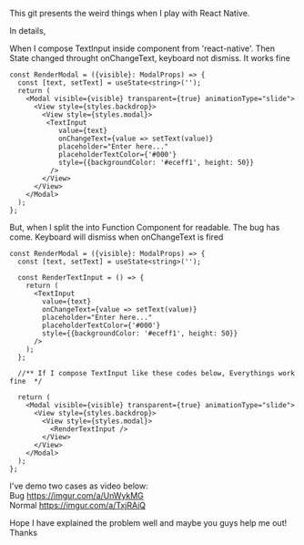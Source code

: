 This git presents the weird things when I play with React Native.

In details,

When I compose TextInput inside <Modal> component from 'react-native'. Then State changed throught onChangeText, keyboard not dismiss. It works fine

```
const RenderModal = ({visible}: ModalProps) => {
  const [text, setText] = useState<string>('');
  return (
    <Modal visible={visible} transparent={true} animationType="slide">
      <View style={styles.backdrop}>
        <View style={styles.modal}>
         <TextInput
            value={text}
            onChangeText={value => setText(value)}
            placeholder="Enter here..."
            placeholderTextColor={'#000'}
            style={{backgroundColor: '#eceff1', height: 50}}
          />
        </View>
      </View>
    </Modal>
  );
};
```

But, when I split the <TextInput> into Function Component for readable. The bug has come. Keyboard will dismiss when onChangeText is fired
```
const RenderModal = ({visible}: ModalProps) => {
  const [text, setText] = useState<string>('');
      
  const RenderTextInput = () => {
    return (
      <TextInput
        value={text}
        onChangeText={value => setText(value)}
        placeholder="Enter here..."
        placeholderTextColor={'#000'}
        style={{backgroundColor: '#eceff1', height: 50}}
      />
    );
  };

  //** If I compose TextInput like these codes below, Everythings work fine  */

  return (
    <Modal visible={visible} transparent={true} animationType="slide">
      <View style={styles.backdrop}>
        <View style={styles.modal}>
          <RenderTextInput />
        </View>
      </View>
    </Modal>
  );
};

```
I've demo two cases as video below:<br/>
Bug https://imgur.com/a/UnWykMG<br/> 
Normal https://imgur.com/a/TxjRAiQ
        
Hope I have explained the problem well and maybe you guys help me out! Thanks
